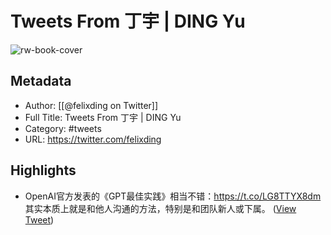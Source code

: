 # Tweets From 丁宇 | DING Yu

![rw-book-cover](https://pbs.twimg.com/profile_images/1601762066137640960/IMwQtor1.jpg)

## Metadata
- Author: [[@felixding on Twitter]]
- Full Title: Tweets From 丁宇 | DING Yu
- Category: #tweets
- URL: https://twitter.com/felixding

## Highlights
- OpenAI官方发表的《GPT最佳实践》相当不错：https://t.co/LG8TTYX8dm
  其实本质上就是和他人沟通的方法，特别是和团队新人或下属。 ([View Tweet](https://twitter.com/felixding/status/1665918205779677184))
